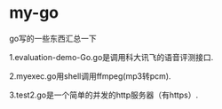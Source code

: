 # my-go
go写的一些东西汇总一下

1.evaluation-demo-Go.go是调用科大讯飞的语音评测接口.

2.myexec.go用shell调用ffmpeg(mp3转pcm).

3.test2.go是一个简单的并发的http服务器（有https）.



